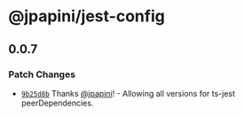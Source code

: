 # @jpapini/jest-config

## 0.0.7

### Patch Changes

-   [`9b25d8b`](https://github.com/jpapini/tools-javascript/commit/9b25d8be8b8839310ce01516920e8999f2e199c7) Thanks [@jpapini](https://github.com/jpapini)! - Allowing all versions for ts-jest peerDependencies.

